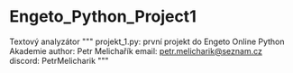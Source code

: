 # Engeto_Python_Project1
Textový analyzátor
"""
projekt_1.py: první projekt do Engeto Online Python Akademie
author: Petr Melichařík
email: petr.melicharik@seznam.cz
discord: PetrMelicharik
"""
